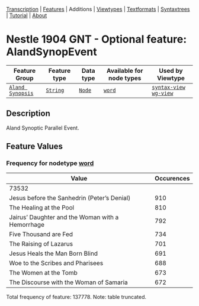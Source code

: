 <a name="start"></a>
<div class="hidden-content"><a href="../transcription.md">Transcription</a> | <a href="README.md#start">Features</a> | Additions | <a href="../viewtypes.md#start">Viewtypes</a> | <a href="../textformats.md#start">Textformats</a> |  <a href="../syntaxtrees.md#start">Syntaxtrees</a> | <a href="../tutorial/README.md#start">Tutorial</a>  | <a href="../about.md#start">About</a></div>

# Nestle 1904 GNT - Optional feature: AlandSynopEvent

Feature Group | Feature type |Data type |Available for node types | Used by Viewtype 
---|---|---|---|---
[`Aland Synopsis`](featuresbyfeaturegroup.md#aland-synoptics)|[`String`](featuresbydatatype.md#string)|[`Node`](featuresbynodetype.md#node)| [`word`](featuresbynodetype.md#word) |[`syntax-view`](../syntax-view.md#start) [`wg-view`](../wg-view.md#start) 

## Description
Aland Synoptic Parallel Event.
## Feature Values
### Frequency for nodetype [word](featuresbynodetype.md#word)

Value|Occurences
---|---
|73532
Jesus before the Sanhedrin (Peter’s Denial)|910
The Healing at the Pool|810
Jairus’ Daughter and the Woman with a Hemorrhage|792
Five Thousand are Fed|734
The Raising of Lazarus|701
Jesus Heals the Man Born Blind|691
Woe to the Scribes and Pharisees|688
The Women at the Tomb|673
The Discourse with the Woman of Samaria|672

Total frequency of feature: 137778. Note: table truncated.

 